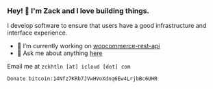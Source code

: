 ### Hey! 👋 I'm Zack and I love building things.

I develop software to ensure that users have a good infrastructure and interface experience.

- 🔭 I’m currently working on [woocommerce-rest-api](https://github.com/woocommerce/woocommerce-rest-api)
- 💬 Ask me about anything [here](https://github.com/zackha/zackha/issues)

Email me at `zckhtln [at] icloud [dot] com`

```
Donate bitcoin:14Nfz7KRb7JVwHVoXdnq6Ew4LrjbBc6UHR
```
